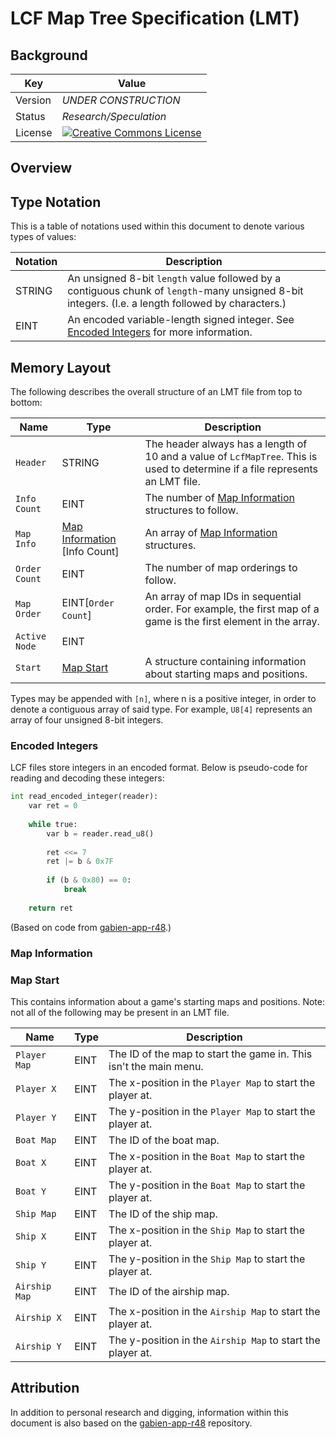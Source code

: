 # LCF Map Tree Specification (LMT)
## Background

| Key | Value |
| --- | --- |
| Version | _UNDER CONSTRUCTION_ |
| Status | _Research/Speculation_ |
| License | [![Creative Commons License](https://i.creativecommons.org/l/by-sa/4.0/88x31.png)](http://creativecommons.org/licenses/by-sa/4.0/) |

## Overview

## Type Notation
This is a table of notations used within this document to denote various types of values:

| Notation | Description |
| --- | --- |
| STRING | An unsigned 8-bit `length` value followed by a contiguous chunk of `length`-many unsigned 8-bit integers. (I.e. a length followed by characters.) |
| EINT | An encoded variable-length signed integer. See [Encoded Integers](#encoded-integers) for more information. |

## Memory Layout
The following describes the overall structure of an LMT file from top to bottom:

| Name | Type | Description |
| --- | --- | --- |
| `Header` | STRING | The header always has a length of 10 and a value of `LcfMapTree`. This is used to determine if a file represents an LMT file. |
| `Info Count` | EINT | The number of [Map Information] structures to follow. |
| `Map Info` | [Map Information] [Info Count] | An array of [Map Information] structures. |
| `Order Count` | EINT | The number of map orderings to follow. |
| `Map Order` | EINT[`Order Count`] | An array of map IDs in sequential order. For example, the first map of a game is the first element in the array. |
| `Active Node` | EINT |  |
| `Start` | [Map Start](#map-start) | A structure containing information about starting maps and positions. |

Types may be appended with `[n]`, where n is a positive integer, in order to denote a contiguous array of said type. For example, `U8[4]` represents an array of four unsigned 8-bit integers.

[Map Information]: #map-information

### Encoded Integers
LCF files store integers in an encoded format. Below is pseudo-code for reading and decoding these integers:

```python
int read_encoded_integer(reader):
    var ret = 0
    
    while true:
        var b = reader.read_u8()
        
        ret <<= 7
        ret |= b & 0x7F
        
        if (b & 0x80) == 0:
            break
    
    return ret
```

(Based on code from [gabien-app-r48](https://github.com/20kdc/gabien-app-r48).)

### Map Information

### Map Start
This contains information about a game's starting maps and positions. Note: not all of the following may be present in an LMT file.

| Name | Type | Description |
| --- | --- | --- |
| `Player Map` | EINT | The ID of the map to start the game in. This isn't the main menu. |
| `Player X` | EINT | The x-position in the `Player Map` to start the player at. |
| `Player Y` | EINT | The y-position in the `Player Map` to start the player at. |
| `Boat Map` | EINT | The ID of the boat map. |
| `Boat X` | EINT | The x-position in the `Boat Map` to start the player at. |
| `Boat Y` | EINT | The y-position in the `Boat Map` to start the player at. |
| `Ship Map` | EINT | The ID of the ship map. |
| `Ship X` | EINT | The x-position in the `Ship Map` to start the player at. |
| `Ship Y` | EINT | The y-position in the `Ship Map` to start the player at. |
| `Airship Map` | EINT | The ID of the airship map. |
| `Airship X` | EINT | The x-position in the `Airship Map` to start the player at. |
| `Airship Y` | EINT | The y-position in the `Airship Map` to start the player at. |

## Attribution
In addition to personal research and digging, information within this document is also based on the [gabien-app-r48](https://github.com/20kdc/gabien-app-r48) repository.

